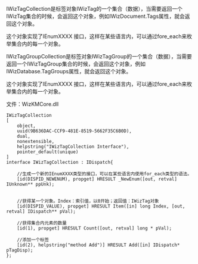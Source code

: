 IWizTagCollection是标签对象IWizTag的一个集合（数据），当需要返回一个IWizTag集合的时候，会返回这个对象，例如IWizDocument.Tags属性，就会返回这个对象。

这个对象实现了IEnumXXXX 接口，这样在某些语言内，可以通过fore_each来枚举集合内的每一个对象。

IWizTagGroupCollection是标签对象IWizTagGroup的一个集合（数据），当需要返回一个IWizTagGroup集合的时候，会返回这个对象，例如IWizDatabase.TagGroups属性，就会返回这个对象。

这个对象实现了IEnumXXXX 接口，这样在某些语言内，可以通过fore_each来枚举集合内的每一个对象。

文件：WizKMCore.dll

```
IWizTagCollection
[
    object,
    uuid(9B636DAC-CCF9-481E-8519-5662F35C6B0D),
    dual,
    nonextensible,
    helpstring("IWizTagCollection Interface"),
    pointer_default(unique)
]
interface IWizTagCollection : IDispatch{

    //生成一个新的IEnumXXXX类型的接口，可以在某些语言内使用for_each类型的语法。
    [id(DISPID_NEWENUM), propget] HRESULT _NewEnum([out, retval] IUnknown** ppUnk);


    //获得某一个对象。Index：索引值，以0开始；返回值：IWizTag对象
    [id(DISPID_VALUE), propget] HRESULT Item([in] long Index, [out, retval] IDispatch** pVal);

    //获得集合内元素的数量
    [id(1), propget] HRESULT Count([out, retval] long * pVal);

    //添加一个标签
    [id(2), helpstring("method Add")] HRESULT Add([in] IDispatch* pTagDisp);
};
```
